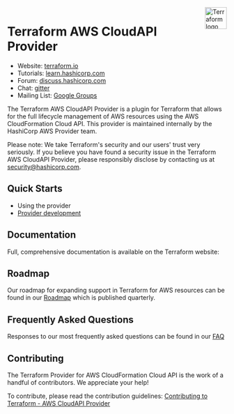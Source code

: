 <a href="https://terraform.io">
    <img src="https://cdn.rawgit.com/hashicorp/terraform-website/master/content/source/assets/images/logo-hashicorp.svg" alt="Terraform logo" title="Terraform" align="right" height="50" />
</a>

# Terraform AWS CloudAPI Provider

- Website: [terraform.io](https://terraform.io)
- Tutorials: [learn.hashicorp.com](https://learn.hashicorp.com/terraform?track=getting-started#getting-started)
- Forum: [discuss.hashicorp.com](https://discuss.hashicorp.com/c/terraform-providers/tf-aws/)
- Chat: [gitter](https://gitter.im/hashicorp-terraform/Lobby)
- Mailing List: [Google Groups](http://groups.google.com/group/terraform-tool)

The Terraform AWS CloudAPI Provider is a plugin for Terraform that allows for the full lifecycle management of AWS resources using the AWS CloudFormation Cloud API.
This provider is maintained internally by the HashiCorp AWS Provider team.

Please note: We take Terraform's security and our users' trust very seriously. If you believe you have found a security issue in the Terraform AWS CloudAPI Provider, please responsibly disclose by contacting us at security@hashicorp.com.

## Quick Starts

- Using the provider
- [Provider development](docs/DEVELOPMENT.md)

## Documentation

Full, comprehensive documentation is available on the Terraform website:

## Roadmap

Our roadmap for expanding support in Terraform for AWS resources can be found in our [Roadmap](ROADMAP.md) which is published quarterly.

## Frequently Asked Questions

Responses to our most frequently asked questions can be found in our [FAQ](docs/FAQ.md )

## Contributing

The Terraform Provider for AWS CloudFormation Cloud API is the work of a handful of contributors. We appreciate your help!

To contribute, please read the contribution guidelines: [Contributing to Terraform - AWS CloudAPI Provider](docs/CONTRIBUTING.md)
